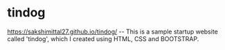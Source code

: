 # tindog
https://sakshimittal27.github.io/tindog/ --
This is a sample startup website called 'tindog', which I created using HTML, CSS and BOOTSTRAP.
